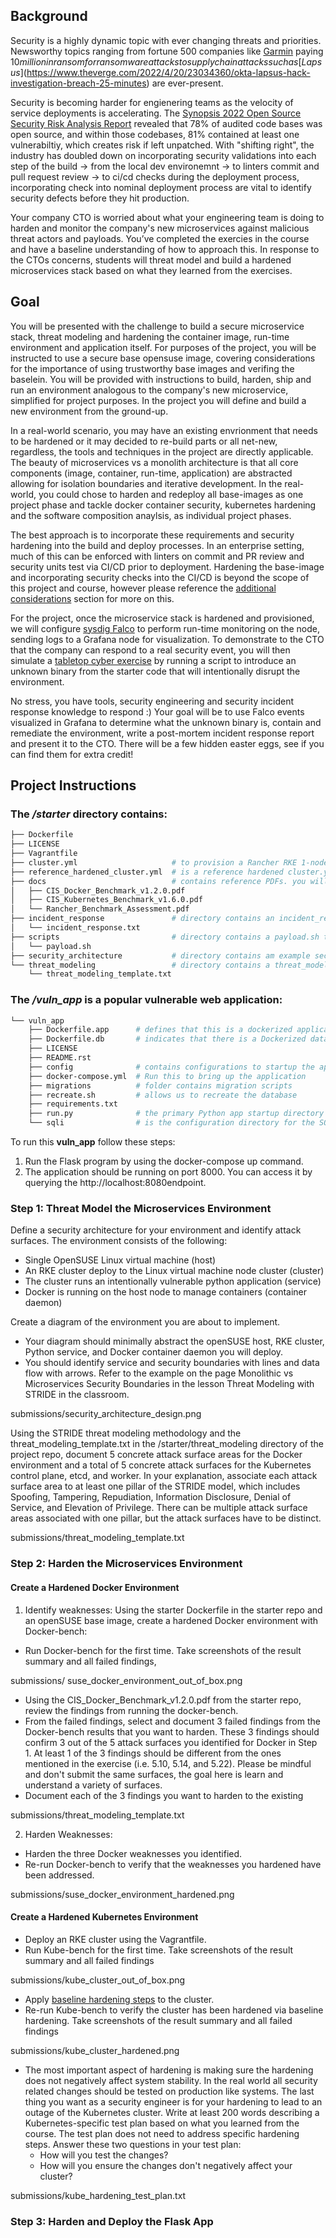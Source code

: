 ## Background
Security is a highly dynamic topic with ever changing threats and priorities. Newsworthy topics ranging from fortune 500 companies like [Garmin](https://www.wired.com/story/garmin-ransomware-hack-warning) paying $10 million in ransom for ransomware attacks to supply chain attacks such as [Lapsus$](https://www.theverge.com/2022/4/20/23034360/okta-lapsus-hack-investigation-breach-25-minutes) are ever-present. 

Security is becoming harder for engienering teams as the velocity of service deployments is accelerating. The [Synopsis 2022 Open Source Security Risk Analysis Report](https://www.synopsys.com/content/dam/synopsys/sig-assets/reports/rep-ossra-2022.pdf) revealed that 78% of audited code bases was open source, and within those codebases, 81% contained at least one vulnerabiltiy, which creates risk if left unpatched. With "shifting right", the industry has doubled down on incorporating security validations into each step of the build -> from the local dev environemnt -> to linters commit and pull request review -> to ci/cd checks during the deployment process, incorporating check into nominal deployment process are vital to identify security defects before they hit production.

Your company CTO is worried about what your engineering team is doing to harden and monitor the company's new microservices against malicious threat actors and payloads. You’ve completed the exercies in the course and have a baseline understanding of how to approach this. In response to the CTOs concerns, students will threat model and build a hardened  microservices stack based on what they learned from the exercises.

## Goal 
You will be presented with the challenge to build a secure microservice stack, threat modeling and hardening the container image, run-time environment and application itself. For purposes of the project, you will be instructed to use a secure base opensuse image, covering considerations for the importance of using trustworthy base images and verifing the baselein. You will be provided with instructions to build, harden, ship and run an environment analogous to the company's new microservice, simplified for project purposes. In the project you will define and build a new environment from the ground-up. 

In a real-world scenario, you may have an existing envrionment that needs to be hardened or it may decided to re-build parts or all net-new, regardless, the tools and techniques in the project are directly applicable. The beauty of microservices vs a monolith architecture is that all core components (image, container, run-time, application) are abstracted allowing for isolation boundaries and iterative development. In the real-world, you could chose to harden and redeploy all base-images as one project phase and tackle docker container security, kubernetes hardening and the software composition anaylsis, as individual project phases. 

The best approach is to incorporate these requirements and security hardening into the build and deploy processes. In an enterprise setting, much of this can be enforced with linters on commit and PR review and security units test via CI/CD prior to deployment. Hardening the base-image and incorporating security checks into the CI/CD is beyond the scope of this project and course, however please reference the [additional considerations](https://github.com/udacity/nd064-c3-Microservices-Security-project-starter/tree/master/starter#additional-considerations) section for more on this. 

For the project, once the microservice stack is hardened and provisioned, we will configure [sysdig Falco](https://github.com/falcosecurity/falco) to perform run-time monitoring on the node, sending logs to a Grafana node for visualization. To demonstrate to the CTO that the company can respond to a real security event, you will then simulate a [tabletop cyber exercise](https://www.tripwire.com/state-of-security/security-data-protection/everything-you-need-to-know-about-cyber-crisis-tabletop-exercises/) by running a script to introduce an unknown binary from the starter code that will intentionally disrupt the environment.  

No stress, you have tools, security engineering and security incident response knowledge to respond :) Your goal will be to use Falco events visualized in Grafana to determine what the unknown binary is, contain and remediate the environment, write a post-mortem incident response report and present it to the CTO. There will be a few hidden easter eggs, see if you can find them for extra credit! 

## Project Instructions

### The _/starter_ directory contains:
```bash
├── Dockerfile 
├── LICENSE
├── Vagrantfile
├── cluster.yml                     # to provision a Rancher RKE 1-node cluster
├── reference_hardened_cluster.yml  # is a reference hardened cluster.yml to guide you. You cannot use the reference_hardened_cluster.yml file as-is to startup the cluster, it needs to be revised
├── docs                            # contains reference PDFs. you will use these for reference
│   ├── CIS_Docker_Benchmark_v1.2.0.pdf
│   ├── CIS_Kubernetes_Benchmark_v1.6.0.pdf
│   └── Rancher_Benchmark_Assessment.pdf
├── incident_response               # directory contains an incident_response.txt template responding to an incident
│   └── incident_response.txt
├── scripts                         # directory contains a payload.sh that will be used later in the project
│   └── payload.sh
├── security_architecture           # directory contains am example security architecture diagram.
└── threat_modeling                 # directory contains a threat_modeling_template.txt template, use it for STRIDE threat modeling
    └── threat_modeling_template.txt 
```

### The _/vuln_app_ is a popular vulnerable web application:
```bash
└── vuln_app
    ├── Dockerfile.app      # defines that this is a dockerized application
    ├── Dockerfile.db       # indicates that there is a Dockerized database
    ├── LICENSE
    ├── README.rst
    ├── config              # contains configurations to startup the application
    ├── docker-compose.yml  # Run this to bring up the application
    ├── migrations          # folder contains migration scripts
    ├── recreate.sh         # allows us to recreate the database
    ├── requirements.txt
    ├── run.py              # the primary Python app startup directory
    └── sqli                # is the configuration directory for the SQLite database that's run as part of the application
```
To run this **vuln_app** follow these steps:
1. Run the Flask program by using the docker-compose up command.
2. The application should be running on port 8000. You can access it by querying the http://localhost:8080endpoint.

### Step 1: Threat Model the Microservices Environment
Define a security architecture for your environment and identify attack surfaces. The environment consists of the following:
- Single OpenSUSE Linux virtual machine (host)
- An RKE cluster deploy to the Linux virtual machine node cluster (cluster)
- The cluster runs an intentionally vulnerable python application (service)
- Docker is running on the host node to manage containers (container daemon)

Create a diagram of the environment you are about to implement.
- Your diagram should minimally abstract the openSUSE host, RKE cluster, Python service, and Docker container daemon you will deploy.
- You should identify service and security boundaries with lines and data flow with arrows. Refer to the example on the page Monolithic vs Microservices Security Boundaries in the lesson Threat Modeling with STRIDE in the classroom.

submissions/security_architecture_design.png

Using the STRIDE threat modeling methodology and the threat_modeling_template.txt in the /starter/threat_modeling directory of the project repo, document 5 concrete attack surface areas for the Docker environment and a total of 5 concrete attack surfaces for the Kubernetes control plane, etcd, and worker. In your explanation, associate each attack surface area to at least one pillar of the STRIDE model, which includes Spoofing, Tampering, Repudiation, Information Disclosure, Denial of Service, and Elevation of Privilege. There can be multiple attack surface areas associated with one pillar, but the attack surfaces have to be distinct.

submissions/threat_modeling_template.txt

### Step 2: Harden the Microservices Environment
#### Create a Hardened Docker Environment
1. Identify weaknesses:
Using the starter Dockerfile in the starter repo and an openSUSE base image, create a hardened Docker environment with Docker-bench:
- Run Docker-bench for the first time. Take screenshots of the result summary and all failed findings, 

submissions/ suse_docker_environment_out_of_box.png

- Using the CIS_Docker_Benchmark_v1.2.0.pdf from the starter repo, review the findings from running the docker-bench.
- From the failed findings, select and document 3 failed findings from the Docker-bench results that you want to harden. These 3 findings should confirm 3 out of the 5 attack surfaces you identified for Docker in Step 1. At least 1 of the 3 findings should be different from the ones mentioned in the exercise (i.e. 5.10, 5.14, and 5.22). Please be mindful and don't submit the same surfaces, the goal here is learn and understand a variety of surfaces.
- Document each of the 3 findings you want to harden to the existing

submissions/threat_modeling_template.txt

2. Harden Weaknesses:
- Harden the three Docker weaknesses you identified.
- Re-run Docker-bench to verify that the weaknesses you hardened have been addressed.

submissions/suse_docker_environment_hardened.png

#### Create a Hardened Kubernetes Environment
- Deploy an RKE cluster using the Vagrantfile.
- Run Kube-bench for the first time. Take screenshots of the result summary and all failed findings

submissions/kube_cluster_out_of_box.png

- Apply [baseline hardening steps](https://ranchermanager.docs.rancher.com/v2.0-v2.4/reference-guides/rancher-security/rancher-v2.4-hardening-guides/hardening-guide-with-cis-v1.5-benchmark) to the cluster.
- Re-run Kube-bench to verify the cluster has been hardened via baseline hardening. Take screenshots of the result summary and all failed findings

submissions/kube_cluster_hardened.png

- The most important aspect of hardening is making sure the hardening does not negatively affect system stability. In the real world all security related changes should be tested on production like systems. The last thing you want as a security engineer is for your hardening to lead to an outage of the Kubernetes cluster. Write at least 200 words describing a Kubernetes-specific test plan based on what you learned from the course. The test plan does not need to address specific hardening steps. Answer these two questions in your test plan:
  - How will you test the changes?
  - How will you ensure the changes don't negatively affect your cluster?

submissions/kube_hardening_test_plan.txt

### Step 3: Harden and Deploy the Flask App
